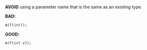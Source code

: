 
**AVOID** using a parameter name that is the same as an existing type.

**BAD:**
```dart
m(f(int));
```

**GOOD:**
```dart
m(f(int v));
```

